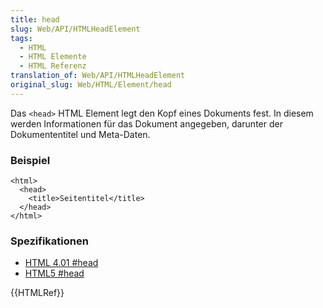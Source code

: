 ```yaml
---
title: head
slug: Web/API/HTMLHeadElement
tags:
  - HTML
  - HTML Elemente
  - HTML Referenz
translation_of: Web/API/HTMLHeadElement
original_slug: Web/HTML/Element/head
---
```

Das `<head>` HTML Element legt den Kopf eines Dokuments fest. In diesem werden Informationen für das Dokument angegeben, darunter der Dokumententitel und Meta-Daten.

### Beispiel

    <html>
      <head>
        <title>Seitentitel</title>
      </head>
    </html>

### Spezifikationen

- [HTML 4.01 #head](http://www.w3.org/TR/html401/struct/global.html#h-7.4.1)
- [HTML5 #head](http://www.w3.org/TR/html5/semantics.html#the-head-element-0)

{{HTMLRef}}
